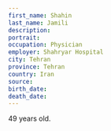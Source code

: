 ```yaml
---
first_name: Shahin 
last_name: Jamili
description: 
portrait: 
occupation: Physician
employer: Shahryar Hospital
city: Tehran
province: Tehran
country: Iran
source: 
birth_date: 
death_date: 
---
```


49 years old.